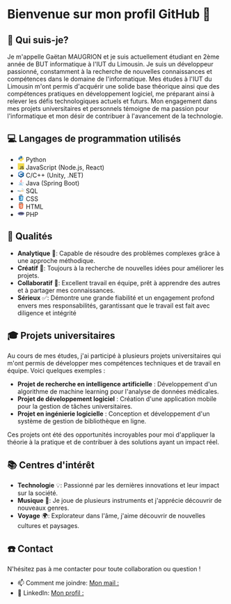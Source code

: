 # Bienvenue sur mon profil GitHub 👋

## 🤵 Qui suis-je?

Je m'appelle Gaëtan MAUGRION et je suis actuellement étudiant en 2ème année de BUT informatique à l'IUT du Limousin. Je suis un développeur passionné, constamment à la recherche de nouvelles connaissances et compétences dans le domaine de l'informatique. Mes études à l'IUT du Limousin m'ont permis d'acquérir une solide base théorique ainsi que des compétences pratiques en développement logiciel, me préparant ainsi à relever les défis technologiques actuels et futurs. Mon engagement dans mes projets universitaires et personnels témoigne de ma passion pour l'informatique et mon désir de contribuer à l'avancement de la technologie.

## 💻 Langages de programmation utilisés

- <img src="https://raw.githubusercontent.com/devicons/devicon/master/icons/python/python-original.svg" alt="python" width="15" height="15"/> Python 
- <img src="https://raw.githubusercontent.com/devicons/devicon/master/icons/javascript/javascript-original.svg" alt="javascript" width="15" height="15"/> JavaScript (Node.js, React)
- <img src="https://raw.githubusercontent.com/devicons/devicon/master/icons/cplusplus/cplusplus-original.svg" alt="cplusplus" width="15" height="15"/> C/C++ (Unity, .NET)
- <img src="https://raw.githubusercontent.com/devicons/devicon/master/icons/java/java-original.svg" alt="java" width="15" height="15"/> Java (Spring Boot)
- <img src="https://raw.githubusercontent.com/devicons/devicon/master/icons/mysql/mysql-original-wordmark.svg" alt="mysql" width="15" height="15"/> SQL
- <img src="https://raw.githubusercontent.com/devicons/devicon/master/icons/css3/css3-original-wordmark.svg" alt="css3" width="15" height="15"/> CSS
- <img src="https://raw.githubusercontent.com/devicons/devicon/master/icons/html5/html5-original-wordmark.svg" alt="html5" width="15" height="15"/> HTML
-  <img src="https://raw.githubusercontent.com/devicons/devicon/master/icons/php/php-original.svg" alt="php" width="15" height="15"/> PHP

## 🌟 Qualités

- **Analytique** 🧠: Capable de résoudre des problèmes complexes grâce à une approche méthodique.
- **Créatif** 🎨: Toujours à la recherche de nouvelles idées pour améliorer les projets.
- **Collaboratif** 🤝: Excellent travail en équipe, prêt à apprendre des autres et à partager mes connaissances.
- **Sérieux** ✅: Démontre une grande fiabilité et un engagement profond envers mes responsabilités, garantissant que le travail est fait avec diligence et intégrité

## 🎓 Projets universitaires

Au cours de mes études, j'ai participé à plusieurs projets universitaires qui m'ont permis de développer mes compétences techniques et de travail en équipe. Voici quelques exemples :

- **Projet de recherche en intelligence artificielle** : Développement d'un algorithme de machine learning pour l'analyse de données médicales.
- **Projet de développement logiciel** : Création d'une application mobile pour la gestion de tâches universitaires.
- **Projet en ingénierie logicielle** : Conception et développement d'un système de gestion de bibliothèque en ligne.

Ces projets ont été des opportunités incroyables pour moi d'appliquer la théorie à la pratique et de contribuer à des solutions ayant un impact réel.

## 📚 Centres d'intérêt

- **Technologie** 💡: Passionné par les dernières innovations et leur impact sur la société.
- **Musique** 🎵: Je joue de plusieurs instruments et j'apprécie découvrir de nouveaux genres.
- **Voyage** 🌍: Explorateur dans l'âme, j'aime découvrir de nouvelles cultures et paysages.

## ☎️ Contact
N'hésitez pas à me contacter pour toute collaboration ou question !

- 📫 Comment me joindre: [Mon mail :](gaetan.maugrion@etu.unilim.fr)
- 🔗 LinkedIn: [Mon profil :](https://www.linkedin.com/in/ga%C3%ABtan-maugrion-b5b9262a1/)
